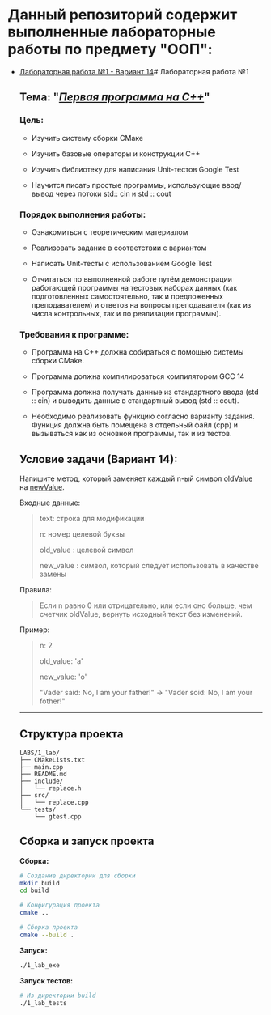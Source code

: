 # Данный репозиторий содержит выполненные лабораторные работы по предмету "ООП":

- [Лабораторная работа №1 - Вариант 14](https://github.com/IvanMartych/OOP_labs/tree/main/LABS/1_lab)# Лабораторная работа №1
  
  ## Тема: "*<u>Первая программа на C++</u>*"
  
  ### Цель:
  - Изучить систему сборки СМаке
  
  - Изучить базовые операторы и конструкции C++
  
  - Изучить библиотеку для написания Unit-тестов Google Test
  
  - Научится писать простые программы, использующие ввод/вывод через потоки std:: cin и std :: cout
  
  ### Порядок выполнения работы:
  
  - Ознакомиться с теоретическим материалом
  
  - Реализовать задание в соответствии с вариантом
  
  - Написать Unit-тесты с использованием Google Test
  
  - Отчитаться по выполненной работе путём демонстрации работающей программы на тестовых наборах данных (как подготовленных самостоятельно, так и предложенных преподавателем) и ответов на вопросы преподавателя (как из числа контрольных, так и по реализации программы).
  
  ### Требования к программе:
  
  - Программа на C++ должна собираться с помощью системы сборки CMake.
  
  - Программа должна компилироваться компилятором GCC 14
  
  - Программа должна получать данные из стандартного ввода (std :: cin) и выводить
    данные в стандартный вывод (std :: cout).
  
  - Необходимо реализовать функцию согласно варианту задания. Функция должна быть помещена в отдельный файл (cpp) и вызываться как из основной программы, так и из тестов.
  
  ## Условие задачи (Вариант 14):
  
  Напишите метод, который заменяет каждый n-ый символ <u>oldValue</u> на <u>newValue</u>.
  
  Входные данные:
  
  > text: строка для модификации
  > 
  > n: номер целевой буквы
  > 
  > old_value : целевой символ
  > 
  > new_value : символ, который следует использовать в качестве замены
  
  Правила:
  
  > Если n равно 0 или отрицательно, или если оно больше, чем счетчик oldValue, вернуть исходный текст без изменений.
  
  Пример:
  
  > n: 2
  > 
  > old_value: 'a'
  > 
  > new_value: 'o'
  > 
  > "Vader said: No, I am your father!" -> "Vader soid: No, I am your fother!"
  
  ---
  
  ## Структура проекта
  
  ```
  LABS/1_lab/
  ├── CMakeLists.txt
  ├── main.cpp
  ├── README.md
  ├── include/
  │   └── replace.h
  ├── src/
  │   └── replace.cpp
  └── tests/
      └── gtest.cpp
  ```
  
  ## Сборка и запуск проекта
  
  **Сборка:**
  
  ```bash
  # Создание директории для сборки
  mkdir build
  cd build
  
  # Конфигурация проекта
  cmake ..
  
  # Сборка проекта
  cmake --build .
  ```
  
  **Запуск:**
  
  ```bash
  ./1_lab_exe
  ```
  
  **Запуск тестов:**
  
  ```bash
  # Из директории build
  ./1_lab_tests
  ```